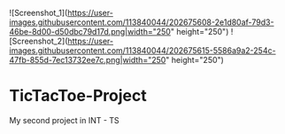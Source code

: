 ![Screenshot_1](https://user-images.githubusercontent.com/113840044/202675608-2e1d80af-79d3-46be-8d00-d50dbc79d17d.png|width="250" height="250")
![Screenshot_2](https://user-images.githubusercontent.com/113840044/202675615-5586a9a2-254c-47fb-855d-7ec13732ee7c.png|width="250" height="250")
# TicTacToe-Project
My second project in INT - TS
